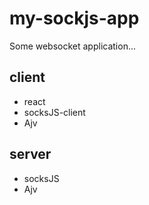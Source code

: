 # my-sockjs-app

Some websocket application...

## client

- react
- socksJS-client
- Ajv

## server

- socksJS
- Ajv